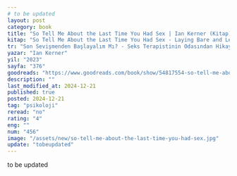 ```yaml
---
# to be updated
layout: post
category: book
title: "So Tell Me About the Last Time You Had Sex | Ian Kerner (Kitap)"
kitap: "So Tell Me About the Last Time You Had Sex - Laying Bare and Learning to Repair Our Love Lives"
tr: "Son Sevişmenden Başlayalım Mı? - Seks Terapistinin Odasından Hikayeler"
yazar: "Ian Kerner"
yil: "2023"
sayfa: "376"
goodreads: "https://www.goodreads.com/book/show/54817554-so-tell-me-about-the-last-time-you-had-sex"
description: ""
last_modified_at: 2024-12-21
published: true
posted: 2024-12-21
tag: "psikoloji"
reread: "no"
rating: "4"
eng: ""
num: "456"
image: "/assets/new/so-tell-me-about-the-last-time-you-had-sex.jpg"
update: "tobeupdated"
---
```


to be updated
